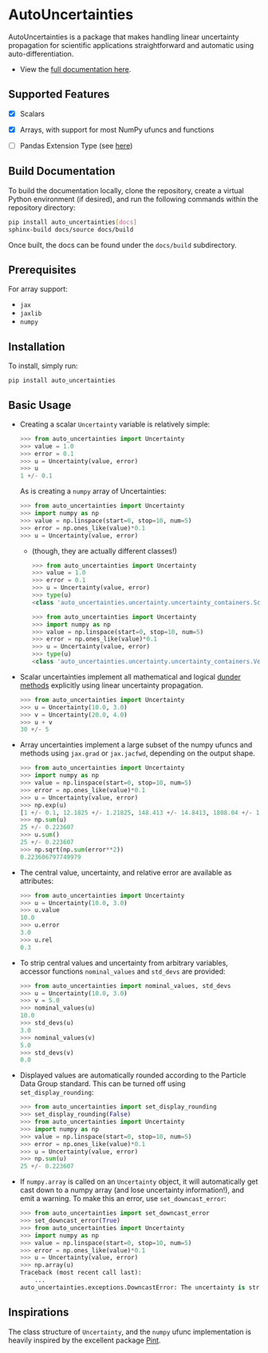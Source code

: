 
# AutoUncertainties

AutoUncertainties is a package that makes handling linear uncertainty propagation for scientific applications 
straightforward and automatic using auto-differentiation.

* View the [full documentation here](https://autouncertainties.readthedocs.io/en/latest/). 

## Supported Features

- [x] Scalars
- [x] Arrays, with support for most NumPy ufuncs and functions
- [ ] Pandas Extension Type (see [here](https://pandas.pydata.org/docs/reference/api/pandas.api.extensions.ExtensionDtype.html))


## Build Documentation

To build the documentation locally, clone the repository, create a virtual Python environment 
(if desired), and run the following commands within the repository directory:

```bash
pip install auto_uncertainties[docs]
sphinx-build docs/source docs/build
```

Once built, the docs can be found under the `docs/build` subdirectory.


## Prerequisites

For array support:

* `jax`
* `jaxlib`
* `numpy`


## Installation

To install, simply run:

```
pip install auto_uncertainties
```

## Basic Usage

* Creating a scalar `Uncertainty` variable is relatively simple:

  ```python
  >>> from auto_uncertainties import Uncertainty
  >>> value = 1.0
  >>> error = 0.1
  >>> u = Uncertainty(value, error)
  >>> u
  1 +/- 0.1
  ```
  
  As is creating a `numpy` array of Uncertainties:

  ```python
  >>> from auto_uncertainties import Uncertainty
  >>> import numpy as np
  >>> value = np.linspace(start=0, stop=10, num=5)
  >>> error = np.ones_like(value)*0.1
  >>> u = Uncertainty(value, error)
  ```

  - (though, they are actually different classes!)

    ```python
    >>> from auto_uncertainties import Uncertainty
    >>> value = 1.0
    >>> error = 0.1
    >>> u = Uncertainty(value, error)
    >>> type(u)
    <class 'auto_uncertainties.uncertainty.uncertainty_containers.ScalarUncertainty'>
    ```

    ```python
    >>> from auto_uncertainties import Uncertainty
    >>> import numpy as np
    >>> value = np.linspace(start=0, stop=10, num=5)
    >>> error = np.ones_like(value)*0.1
    >>> u = Uncertainty(value, error)
    >>> type(u)
    <class 'auto_uncertainties.uncertainty.uncertainty_containers.VectorUncertainty'>
    ```

* Scalar uncertainties implement all mathematical and logical 
  [dunder methods](https://docs.python.org/3/reference/datamodel.html#object.__repr__>) explicitly using linear
  uncertainty propagation.

  ```python
  >>> from auto_uncertainties import Uncertainty
  >>> u = Uncertainty(10.0, 3.0)
  >>> v = Uncertainty(20.0, 4.0)
  >>> u + v
  30 +/- 5
  ```

* Array uncertainties implement a large subset of the numpy ufuncs and methods using `jax.grad` or 
  `jax.jacfwd`, depending on the output shape.

  ```python
  >>> from auto_uncertainties import Uncertainty
  >>> import numpy as np
  >>> value = np.linspace(start=0, stop=10, num=5)
  >>> error = np.ones_like(value)*0.1
  >>> u = Uncertainty(value, error)
  >>> np.exp(u)
  [1 +/- 0.1, 12.1825 +/- 1.21825, 148.413 +/- 14.8413, 1808.04 +/- 180.804, 22026.5 +/- 2202.65]
  >>> np.sum(u)
  25 +/- 0.223607
  >>> u.sum()
  25 +/- 0.223607
  >>> np.sqrt(np.sum(error**2))
  0.223606797749979
  ```

* The central value, uncertainty, and relative error are available as attributes:

  ```python
  >>> from auto_uncertainties import Uncertainty
  >>> u = Uncertainty(10.0, 3.0)
  >>> u.value
  10.0
  >>> u.error
  3.0
  >>> u.rel
  0.3
  ```

* To strip central values and uncertainty from arbitrary variables, accessor functions `nominal_values`
  and `std_devs` are provided:

  ```python
  >>> from auto_uncertainties import nominal_values, std_devs
  >>> u = Uncertainty(10.0, 3.0)
  >>> v = 5.0
  >>> nominal_values(u)
  10.0
  >>> std_devs(u)
  3.0
  >>> nominal_values(v)
  5.0
  >>> std_devs(v)
  0.0
  ```

* Displayed values are automatically rounded according to the Particle Data Group standard. 
  This can be turned off using `set_display_rounding`:

  ```python
  >>> from auto_uncertainties import set_display_rounding
  >>> set_display_rounding(False)
  >>> from auto_uncertainties import Uncertainty
  >>> import numpy as np
  >>> value = np.linspace(start=0, stop=10, num=5)
  >>> error = np.ones_like(value)*0.1
  >>> u = Uncertainty(value, error)
  >>> np.sum(u)
  25 +/- 0.223607
  ```

* If `numpy.array` is called on an `Uncertainty` object, it will automatically get cast down to a numpy array (and lose 
  uncertainty information!), and emit a warning. To make this an error, use `set_downcast_error`:

  ```python
  >>> from auto_uncertainties import set_downcast_error
  >>> set_downcast_error(True)
  >>> from auto_uncertainties import Uncertainty
  >>> import numpy as np
  >>> value = np.linspace(start=0, stop=10, num=5)
  >>> error = np.ones_like(value)*0.1
  >>> u = Uncertainty(value, error)
  >>> np.array(u)
  Traceback (most recent call last):
      ...
  auto_uncertainties.exceptions.DowncastError: The uncertainty is stripped when downcasting to ndarray.
  ```

## Inspirations

The class structure of `Uncertainty`, and the `numpy` ufunc implementation is heavily inspired by the 
excellent package [Pint](https://github.com/hgrecco/pint).
